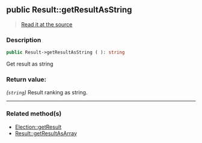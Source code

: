 ## public Result::getResultAsString

> [Read it at the source](https://github.com/julien-boudry/Condorcet/blob/master/src/Result.php#L164)

### Description    

```php
public Result->getResultAsString ( ): string
```

Get result as string
    

### Return value:   

*(```string```)* Result ranking as string.


---------------------------------------

### Related method(s)      

* [Election::getResult](/Docs/ApiReferences/Election%20Class/public%20Election--getResult.md)    
* [Result::getResultAsArray](/Docs/ApiReferences/Result%20Class/public%20Result--getResultAsArray.md)    
